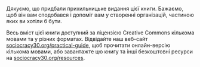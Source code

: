 
Дякуємо, що придбали прихильницьке видання цієї книги. Бажаємо, щоб він вам сподобався і допоміг вам у створенні організацій, частиною яких ви хотіли б бути.

Весь вміст цієї книги доступний за ліцензією Creative Commons кількома мовами та у різних форматах. Відвідайте наш веб-сайт [sociocracy30.org/practical-guide](https://sociocracy30.org/practical-guide), щоб прочитати онлайн-версію кількома мовами, або завантажте цю книгу та інші безкоштовні ресурси на [sociocracy30.org/resources](https://sociocracy30.org/resources).